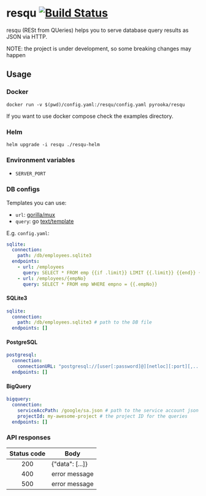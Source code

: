  # resqu [![Build Status](https://github.com/pyrooka/resqu/workflows/build/badge.svg)](https://github.com/pyrooka/resqu/workflows/build/badge.svg)
resqu (RESt from QUeries) helps you to serve database query results as JSON via HTTP.

NOTE: the project is under development, so some breaking changes may happen

## Usage
### Docker
`docker run -v $(pwd)/config.yaml:/resqu/config.yaml pyrooka/resqu`

If you want to use docker compose check the examples directory.

### Helm
`helm upgrade -i resqu ./resqu-helm`

### Environment variables
- `SERVER_PORT`

### DB configs

Templates you can use:
- `url`: [gorilla/mux](https://github.com/gorilla/mux#registered-urls)
- `query`: go [text/template](https://golang.org/pkg/text/template/#hdr-Actions)

E.g. `config.yaml`:
```yaml
sqlite:
  connection:
    path: /db/employees.sqlite3
  endpoints:
    - url: /employees
      query: SELECT * FROM emp {{if .limit}} LIMIT {{.limit}} {{end}} {{if .offset}} OFFSET {{.offset}} {{end}}
    - url: /employees/{empNo}
      query: SELECT * FROM emp WHERE empno = {{.empNo}}
```

#### SQLite3
```yaml
sqlite:
  connection:
    path: /db/employees.sqlite3 # path to the DB file
  endpoints: []
```

#### PostgreSQL
```yaml
postgresql:
  connection:
    connectionURL: "postgresql://[user[:password]@][netloc][:port][,...][/dbname][?param1=value1&...]"
  endpoints: []
```

#### BigQuery
```yaml
bigquery:
  connection:
    serviceAccPath: /google/sa.json # path to the service account json
    projectId: my-awesome-project # the project ID for the queries
  endpoints: []
```

### API responses
| Status code | Body            |
|:-----------:|-----------------|
|     200     | {"data": [...]} |
|     400     | error message   |
|     500     | error message   |